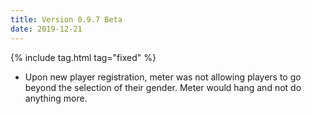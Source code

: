 ```yaml
---
title: Version 0.9.7 Beta
date: 2019-12-21
---
```

{% include tag.html tag="fixed" %}

- Upon new player registration, meter was not allowing players to go beyond the selection of their gender. Meter would hang and not do anything more. 

